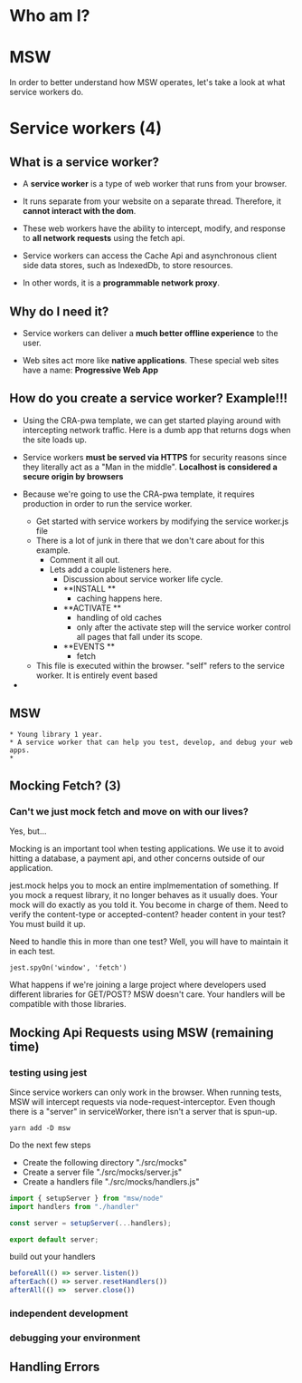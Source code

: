 # Who am I?

# MSW

In order to better understand how MSW operates, let's take a look at what service workers do.

# Service workers (4)

## What is a service worker?

* A **service worker** is a type of web worker that runs from your browser. 

* It runs separate from your website on a separate thread. Therefore, it **cannot interact with the dom**. 

* These web workers have the ability to intercept, modify, and response to **all network requests** using the fetch api.

* Service workers can access the Cache Api and asynchronous client side data stores, such as IndexedDb, to store resources.

* In other words, it is a **programmable network proxy**. 

## Why do I need it?

* Service workers can deliver a **much better offline experience** to the user.

* Web sites act more like **native applications**. These special web sites have a name: **Progressive Web App**

## How do you create a service worker? Example!!!

* Using the CRA-pwa template, we can get started playing around with intercepting network traffic. Here is a dumb app that returns dogs when the site loads up.

* Service workers **must be served via HTTPS** for security reasons since they literally act as a "Man in the middle". **Localhost is considered a secure origin by browsers**

* Because we're going to use the CRA-pwa template, it requires production in order to run the service worker. 
    * Get started with service workers by modifying the service worker.js file
    * There is a lot of junk in there that we don't care about for this example.
        * Comment it all out.
        * Lets add a couple listeners here.
            * Discussion about service worker life cycle.
            * **INSTALL **
                * caching happens here.
            * **ACTIVATE **
                * handling of old caches
                * only after the activate step will the service worker control all pages that fall under its scope.
            * **EVENTS **
                * fetch
    * This file is executed within the browser. "self" refers to the service worker. It is entirely event based 
* 

## MSW
    * Young library 1 year.
    * A service worker that can help you test, develop, and debug your web apps.
    * 


## Mocking Fetch? (3)

### Can't we just mock fetch and move on with our lives?

Yes, but...

Mocking is an important tool when testing applications. We use it to avoid hitting a database, a payment api, and other concerns outside of our application.

jest.mock helps you to mock an entire implmementation of something. If you mock a request library, it no longer behaves as it usually does. Your mock will do exactly as you told it. You become in charge of them. Need to verify the content-type or accepted-content? header content in your test? You must build it up.

Need to handle this in more than one test? Well, you will have to maintain it in each test.

```
jest.spyOn('window', 'fetch')
```

What happens if we're joining a large project where developers used different libraries for GET/POST? MSW doesn't care. Your handlers will be compatible with those libraries.


## Mocking Api Requests using MSW (remaining time)

### testing using jest

Since service workers can only work in the browser. When running tests, MSW will intercept requests via node-request-interceptor. Even though there is a "server" in serviceWorker, there isn't a server that is spun-up. 

```shell
yarn add -D msw 
```

Do the next few steps

* Create the following directory "./src/mocks"
* Create a server file "./src/mocks/server.js"
* Create a handlers file "./src/mocks/handlers.js"

```js
import { setupServer } from "msw/node"
import handlers from "./handler"

const server = setupServer(...handlers);

export default server; 
```

build out your handlers

```js
beforeAll(() => server.listen())
afterEach(() => server.resetHandlers())
afterAll(() =>  server.close())
```

### independent development

### debugging your environment

## Handling Errors